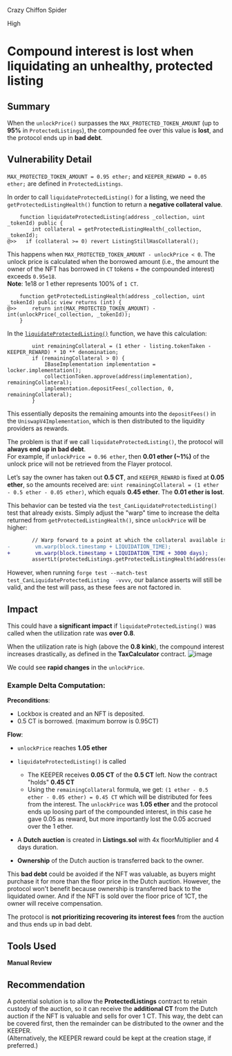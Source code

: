 Crazy Chiffon Spider

High

# Compound interest is lost when liquidating an unhealthy, protected listing

## Summary
When the `unlockPrice()` surpasses the `MAX_PROTECTED_TOKEN_AMOUNT` (up to **95%** in `ProtectedListings`), the compounded fee over this value is **lost**, and the protocol ends up in **bad debt**.

## Vulnerability Detail
`MAX_PROTECTED_TOKEN_AMOUNT = 0.95 ether;` and `KEEPER_REWARD = 0.05 ether;` are defined in `ProtectedListings`.

In order to call `liquidateProtectedListing()` for a listing, we need the `getProtectedListingHealth()` function to return a **negative collateral value**.

```solidity
    function liquidateProtectedListing(address _collection, uint _tokenId) public {
        int collateral = getProtectedListingHealth(_collection, _tokenId);
@>>   if (collateral >= 0) revert ListingStillHasCollateral();
```

This happens when `MAX_PROTECTED_TOKEN_AMOUNT - unlockPrice < 0`. The unlock price is calculated when the borrowed amount (i.e., the amount the owner of the NFT has borrowed in `CT` tokens + the compounded interest) exceeds `0.95e18`.  
**Note**: 1e18 or 1 ether represents 100% of `1 CT`.

```solidity
    function getProtectedListingHealth(address _collection, uint _tokenId) public view returns (int) {
@>>     return int(MAX_PROTECTED_TOKEN_AMOUNT) - int(unlockPrice(_collection, _tokenId));
    }
```

In the [`liquidateProtectedListing()`](https://github.com/sherlock-audit/2024-08-flayer/blob/0ec252cf9ef0f3470191dcf8318f6835f5ef688c/flayer/src/contracts/ProtectedListings.sol#L429-L484) function, we have this calculation:

```solidity
        uint remainingCollateral = (1 ether - listing.tokenTaken - KEEPER_REWARD) * 10 ** denomination;
        if (remainingCollateral > 0) {
            IBaseImplementation implementation = locker.implementation();
            collectionToken.approve(address(implementation), remainingCollateral);
            implementation.depositFees(_collection, 0, remainingCollateral);
        }
```

This essentially deposits the remaining amounts into the `depositFees()` in the `UniswapV4Implementation`, which is then distributed to the liquidity providers as rewards.

The problem is that if we call `liquidateProtectedListing()`, the protocol will **always end up in bad debt**.  
For example, if `unlockPrice = 0.96 ether`, then **0.01 ether (~1%)** of the unlock price will not be retrieved from the Flayer protocol.

Let’s say the owner has taken out **0.5 CT**, and `KEEPER_REWARD` is fixed at **0.05 ether**, so the amounts received are:
`uint remainingCollateral = (1 ether - 0.5 ether - 0.05 ether)`, which equals **0.45 ether**. The **0.01 ether is lost**.

This behavior can be tested via the `test_CanLiquidateProtectedListing()` test that already exists. Simply adjust the "warp" time to increase the delta returned from `getProtectedListingHealth()`, since `unlockPrice` will be higher:

```diff
        // Warp forward to a point at which the collateral available is negative
-        vm.warp(block.timestamp + LIQUIDATION_TIME);
+        vm.warp(block.timestamp + LIQUIDATION_TIME + 3000 days);
        assertLt(protectedListings.getProtectedListingHealth(address(erc721a), _tokenId), 0);
```

However, when running `forge test --match-test test_CanLiquidateProtectedListing  -vvvv`, our balance asserts will still be valid, and the test will pass, as these fees are not factored in.

## Impact

This could have a **significant impact** if `liquidateProtectedListing()` was called when the utilization rate was **over 0.8**.

When the utilization rate is high (above the **0.8 kink**), the compound interest increases drastically, as defined in the **TaxCalculator** contract.
![image](https://github.com/user-attachments/assets/809710a5-0546-4261-a4cf-2545b779b6ff)

We could see **rapid changes** in the `unlockPrice`.

### Example Delta Computation:
**Preconditions**:  
- Lockbox is created and an NFT is deposited.
- 0.5 CT is borrowed. (maximum borrow is 0.95CT)

**Flow**:
- `unlockPrice` reaches **1.05 ether**
- `liquidateProtectedListing()` is called
  - The KEEPER receives **0.05 CT** of the **0.5 CT** left. Now the contract "holds" **0.45 CT**
  - Using the `remainingCollateral` formula, we get: `(1 ether - 0.5 ether - 0.05 ether) = 0.45 CT` which will be distributed for fees from the interest.  The `unlockPrice` was **1.05 ether** and the protocol ends up loosing part of the compounded interest, in this case he gave 0.05 as reward, but more importantly lost the 0.05 accrued over the 1 ether.
  
- A **Dutch auction** is created in **Listings.sol** with 4x floorMultiplier and 4 days duration.
- **Ownership** of the Dutch auction is transferred back to the owner.

This **bad debt** could be avoided if the NFT was valuable, as buyers might purchase it for more than the floor price in the Dutch auction. However, the protocol won't benefit because ownership is transferred back to the liquidated owner. And if the NFT is sold over the floor price of 1CT, the owner will receive compensation. 

The protocol is **not prioritizing recovering its interest fees** from the auction and thus ends up in bad debt. 

## Tools Used

**Manual Review**

## Recommendation
A potential solution is to allow the **ProtectedListings** contract to retain custody of the auction, so it can receive the **additional CT** from the Dutch auction if the NFT is valuable and sells for over 1 CT. This way, the debt can be covered first, then the remainder can be distributed to the owner and the KEEPER.  
(Alternatively, the KEEPER reward could be kept at the creation stage, if preferred.)